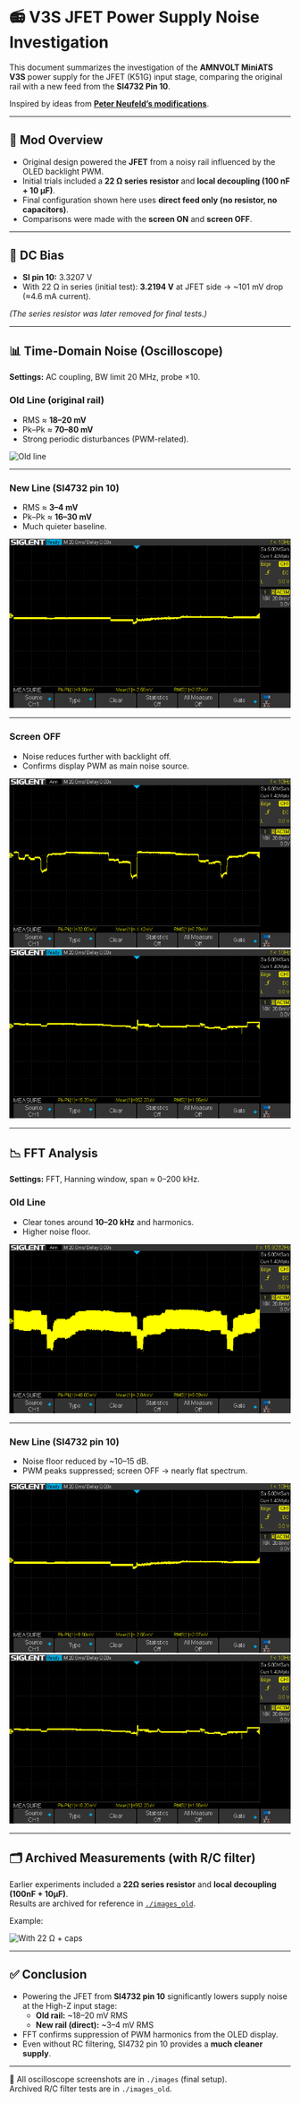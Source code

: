 # 📻 V3S JFET Power Supply Noise Investigation

This document summarizes the investigation of the **AMNVOLT MiniATS V3S** power supply for the JFET (K51G) input stage, comparing the original rail with a new feed from the **SI4732 Pin 10**.

Inspired by ideas from **[Peter Neufeld’s modifications](https://peterneufeld.wordpress.com/2025/06/13/si4732a-minirx-modifications/)**.

---

## 🔧 Mod Overview

- Original design powered the **JFET** from a noisy rail influenced by the OLED backlight PWM.  
- Initial trials included a **22 Ω series resistor** and **local decoupling (100 nF + 10 µF)**.  
- Final configuration shown here uses **direct feed only (no resistor, no capacitors)**.  
- Comparisons were made with the **screen ON** and **screen OFF**.

---

## 📐 DC Bias

- **SI pin 10:** 3.3207 V  
- With 22 Ω in series (initial test): **3.2194 V** at JFET side → ~101 mV drop (≈4.6 mA current).  

*(The series resistor was later removed for final tests.)*

---

## 📊 Time-Domain Noise (Oscilloscope)

**Settings:** AC coupling, BW limit 20 MHz, probe ×10.

### Old Line (original rail)
- RMS ≈ **18–20 mV**  
- Pk–Pk ≈ **70–80 mV**  
- Strong periodic disturbances (PWM-related).  

![Old line](./images_old/SDS00014.png)

---

### New Line (SI4732 pin 10)
- RMS ≈ **3–4 mV**  
- Pk–Pk ≈ **16–30 mV**  
- Much quieter baseline.  

![New line](./images/SDS00030.png)

---

### Screen OFF
- Noise reduces further with backlight off.  
- Confirms display PWM as main noise source.  

![Old line screen off](./images/SDS00031.png)  
![New line screen off](./images/SDS00032.png)

---

## 📉 FFT Analysis

**Settings:** FFT, Hanning window, span ≈ 0–200 kHz.  

### Old Line
- Clear tones around **10–20 kHz** and harmonics.  
- Higher noise floor.  

![FFT old line](./images/SDS00029.png)

---

### New Line (SI4732 pin 10)
- Noise floor reduced by ~10–15 dB.  
- PWM peaks suppressed; screen OFF → nearly flat spectrum.  

![FFT new line](./images/SDS00030.png)  
![FFT new line screen off](./images/SDS00032.png)

---

## 🗂 Archived Measurements (with R/C filter)

Earlier experiments included a **22Ω series resistor** and **local decoupling (100nF + 10µF)**.  
Results are archived for reference in [`./images_old`](./images_old).

Example:  

![With 22 Ω + caps](./images_old/SDS00015.png)

---

## ✅ Conclusion

- Powering the JFET from **SI4732 pin 10** significantly lowers supply noise at the High-Z input stage:  
  - **Old rail:** ~18–20 mV RMS  
  - **New rail (direct):** ~3–4 mV RMS  
- FFT confirms suppression of PWM harmonics from the OLED display.  
- Even without RC filtering, SI4732 pin 10 provides a **much cleaner supply**.  

---

📂 All oscilloscope screenshots are in `./images` (final setup).  
Archived R/C filter tests are in `./images_old`.
